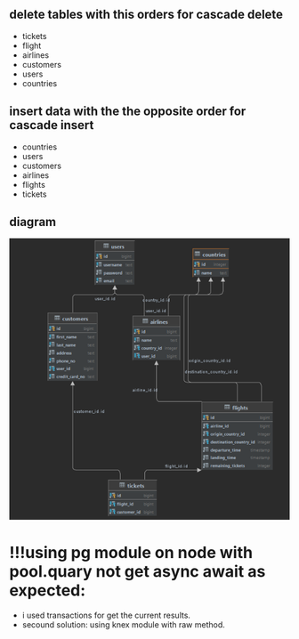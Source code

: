 ## delete tables with this orders for cascade delete
- tickets
- flight
- airlines
- customers
- users
- countries

## insert data with the the opposite order for cascade insert
- countries
- users
- customers
- airlines
- flights
- tickets

## diagram 
![diagram](public/images/tables_diagram.png)


# !!!using pg module on node with pool.quary not get async await as expected:
- i used transactions for get the current results.
- secound solution: using knex module with raw method.




